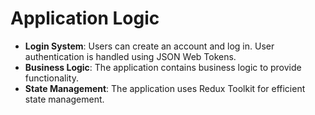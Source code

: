 # Application Logic

- **Login System**: Users can create an account and log in. User authentication is handled using JSON Web Tokens.
- **Business Logic**: The application contains business logic to provide functionality.
- **State Management**: The application uses Redux Toolkit for efficient state management.